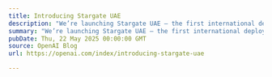 ```yaml
---
title: Introducing Stargate UAE
description: "We’re launching Stargate UAE – the first international deployment of Stargate, OpenAI’s AI infrastructure platform."
summary: "We’re launching Stargate UAE – the first international deployment of Stargate, OpenAI’s AI infrastructure platform."
pubDate: Thu, 22 May 2025 00:00:00 GMT
source: OpenAI Blog
url: https://openai.com/index/introducing-stargate-uae

---
```


